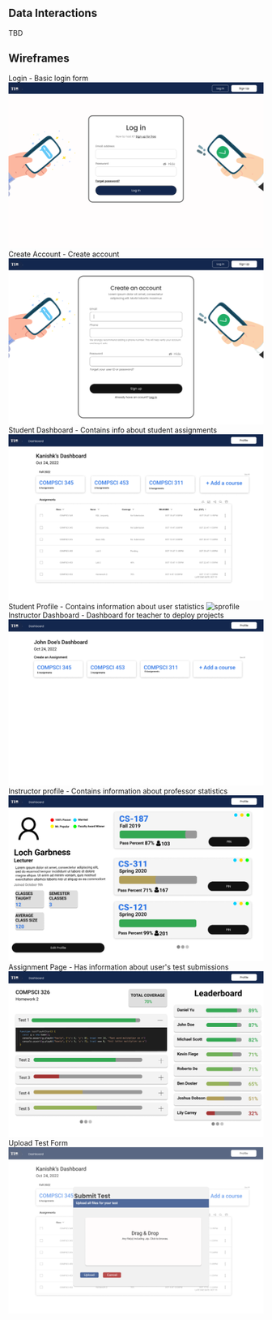 ## Data Interactions
TBD

## Wireframes
Login - Basic login form
![login](wireframes/Login%20Page.png)
Create Account - Create account
![createacc](wireframes/Create%20an%20Account.png)
Student Dashboard - Contains info about student assignments
![sdash](wireframes/Student%20Dashboard.png)
Student Profile - Contains information about user statistics
![sprofile](wireframes/Student%20Profile_.png)
Instructor Dashboard - Dashboard for teacher to deploy projects
![idash](wireframes/Instructor%20Dashboard.png)
Instructor profile - Contains information about professor statistics
![iprofile](wireframes/Instructor's%20Profile.png)
Assignment Page - Has information about user's test submissions
![ap](wireframes/Assignment%20Page.png)
Upload Test Form 
![utf](wireframes/Upload%20Test%20Form.png)
